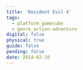 ```yaml
---
title: 'Resident Evil 4'
tags:
  - platform_gamecube
  - genre_action-adventure
digital: false
physical: true
guide: false
pending: false
date: 2014-02-10
---
```

